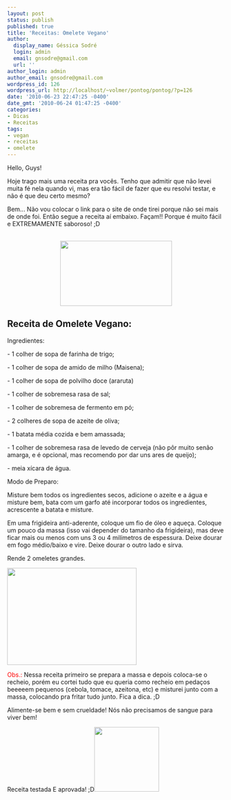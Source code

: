 ```yaml
---
layout: post
status: publish
published: true
title: 'Receitas: Omelete Vegano'
author:
  display_name: Géssica Sodré
  login: admin
  email: gnsodre@gmail.com
  url: ''
author_login: admin
author_email: gnsodre@gmail.com
wordpress_id: 126
wordpress_url: http://localhost/~volmer/pontog/pontog/?p=126
date: '2010-06-23 22:47:25 -0400'
date_gmt: '2010-06-24 01:47:25 -0400'
categories:
- Dicas
- Receitas
tags:
- vegan
- receitas
- omelete
---
```

<p style="text-align: justify;">Hello, Guys!</p>
<p>Hoje trago mais uma receita pra vocês. Tenho que admitir que não levei muita fé nela quando vi, mas era tão fácil de fazer que eu resolvi testar, e não é que deu certo mesmo?</p>
<p>Bem... Não vou colocar o link para o site de onde tirei porque não sei mais de onde foi. Então segue a receita aí embaixo. Façam!! Porque é muito fácil e EXTREMAMENTE saboroso! ;D</p>
<p style="text-align: center;"><a href="http://localhost/~volmer/pontog/pontog/wp-content/uploads/2010/06/DSC04642.jpg"><br />
</a><a href="http://localhost/~volmer/pontog/pontog/wp-content/uploads/2010/06/DSC04642.jpg"><img class="size-medium wp-image-128 aligncenter" title="Omelete Vegan" src="http://localhost/~volmer/pontog/pontog/wp-content/uploads/2010/06/DSC04642-300x175.jpg" alt="" width="259" height="151" /></a></p>
<h2>Receita de Omelete Vegano:</h2>
<p>Ingredientes:</p>
<p>- 1 colher de sopa de farinha de trigo;</p>
<p>- 1 colher de sopa de amido de milho (Maisena);</p>
<p>- 1 colher de sopa de polvilho doce (araruta)</p>
<p>- 1 colher de sobremesa rasa de sal;</p>
<p>- 1 colher de sobremesa de fermento em pó;</p>
<p>- 2 colheres de sopa de azeite de oliva;</p>
<p>- 1 batata média cozida e bem amassada;</p>
<p>- 1 colher de sobremesa rasa de levedo de cerveja (não pôr muito senão amarga, e é opcional, mas recomendo por dar uns ares de queijo);</p>
<p>- meia xícara de água.</p>
<p>Modo de Preparo:</p>
<p>Misture bem todos os ingredientes secos, adicione o azeite e a água e misture bem, bata com um garfo até incorporar todos os ingredientes, acrescente a batata e misture.</p>
<p>Em uma frigideira anti-aderente, coloque um fio de óleo e aqueça. Coloque um pouco da massa (isso vai depender do tamanho da frigideira), mas deve ficar mais ou menos com uns 3 ou 4 milímetros de espessura. Deixe dourar em fogo médio/baixo e vire. Deixe dourar o outro lado e sirva.</p>
<p>Rende 2 omeletes grandes.</p>
<p><a href="http://localhost/~volmer/pontog/pontog/wp-content/uploads/2010/06/DSC04641.jpg"><img class="alignleft size-medium wp-image-127" title="Omelete Vegan" src="http://localhost/~volmer/pontog/pontog/wp-content/uploads/2010/06/DSC04641-300x225.jpg" alt="" width="300" height="225" /></a></p>
<p><span style="color: #ff0000;">Obs.:</span> Nessa receita primeiro se prepara a massa e depois coloca-se o recheio, porém eu cortei tudo que eu queria como recheio em pedaços beeeeem pequenos (cebola, tomace, azeitona, etc) e misturei junto com a massa, colocando pra fritar tudo junto. Fica a dica. ;D</p>
<p>Alimente-se bem e sem crueldade! Nós não precisamos de sangue para viver bem!</p>
<p>Receita testada E aprovada! ;D<a href="http://localhost/~volmer/pontog/pontog/wp-content/uploads/2010/06/DSC04643.jpg"><img class="alignright size-thumbnail wp-image-136" title="Omelete Testado" src="http://localhost/~volmer/pontog/pontog/wp-content/uploads/2010/06/DSC04643-150x150.jpg" alt="" width="150" height="150" /></a></p>
<p><!-- 		@page { margin: 2cm } 		P { margin-bottom: 0.21cm } --></p>
